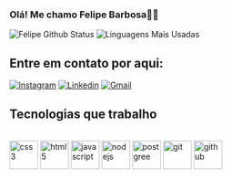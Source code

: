 ### Olá! Me chamo Felipe Barbosa👋🏻

![Felipe Github Status](https://github-readme-stats.vercel.app/api?username=felipebarbosa24&show_icons=true&theme=midnight-purple) ![Linguagens Mais Usadas](https://github-readme-stats.vercel.app/api/top-langs/?username=felipebarbosa24&theme=midnight-purple)

## Entre em contato por aqui:

[![Instagram](https://img.shields.io/badge/Instagram-E4405F?style=for-the-badge&logo=instagram&logoColor=white)](https://www.instagram.com/pedrofelipe9950/)
[![Linkedin](https://img.shields.io/badge/LinkedIn-0077B5?style=for-the-badge&logo=linkedin&logoColor=white)](https://www.linkedin.com/in/pedro-felipe-400749290/)
[![Gmail](https://img.shields.io/badge/Gmail-D14836?style=for-the-badge&logo=gmail&logoColor=white)](https://mail.google.com/mail/u/0/#search/felipebrgmr00%40gmail.com)

## Tecnologias que trabalho
<div style="display: inline_block"><br/>
    <img align="center" alt="css3" width=50px src="https://cdn.jsdelivr.net/gh/devicons/devicon@latest/icons/css3/css3-original.svg" />
    <img align="center" alt="html5" width=50px src="https://cdn.jsdelivr.net/gh/devicons/devicon@latest/icons/html5/html5-original.svg" />
    <img align="center" alt="javascript" width=50px src="https://cdn.jsdelivr.net/gh/devicons/devicon@latest/icons/javascript/javascript-original.svg" />
    <img align="center" alt="nodejs" width=50px src="https://cdn.jsdelivr.net/gh/devicons/devicon@latest/icons/nodejs/nodejs-plain.svg" />
    <img align="center" alt="postgree" width=50px src="https://cdn.jsdelivr.net/gh/devicons/devicon@latest/icons/postgresql/postgresql-original.svg" />
    <img align="center" alt="git" width=50px src="https://cdn.jsdelivr.net/gh/devicons/devicon@latest/icons/git/git-original.svg" />
    <img align="center" alt="github" width=50px src="https://cdn.jsdelivr.net/gh/devicons/devicon@latest/icons/github/github-original.svg" />
</div> 
